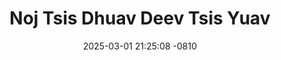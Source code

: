 ---
layout: movie-video-data
date: 2025-03-01 21:25:08 -0810
categories: movie

# Site Attributes
title: "Noj Tsis Dhuav Deev Tsis Yuav"
permalink: "/movie/Noj_Tsis_Dhuav_Deev_Tsis_Yuav"

# Movie Attributes
synopsis: "Lub neej xav tau ntau noj npaum cas los tsis paub tsau muaj txaus noj los tseem nyiag deev luag poj muaj txaus siv los tseem ntshaw luag txiv. Thaum pib mas luag ntxhi nrog txoj kev hlub ua tub sab uas zoo siab tshaj plaws, thaum kawg tsis muaj tswv yim los tua cov hluav taws. Vim nws tsis yog kub nraum daim tawv, nws kub puag hauv nruab siab thiab nruab plawv, soj qab taug lw seb Noj Tsis Dhuav Deev Tsis Yuav yuav xaus li cas. "
producer: "Shoua Xiong, Styles Picture Production"
director: "Ntxawg Thoj, Jamy Thao, Doua Vang"
writer: "Ntxawg Thoj"
video_link: "https://youtu.be/1JSE8E0gvMU?si=qGN6EU4lf00PtNVM"
genre: "Drama"
year: "2008"
release_type: "DVD"
storage: "Center for Hmong Studies"
thumbnail: "/assets/images/movie_thumbnails/Noj Tsis Dhuav Deev Tsis Yuav.jpeg"
publishing_company: "Styles Picture Production"

# Sequels + Parts
base_movie: ""
total_parts: 0
sequel: ""

# Movie Cast
cast:
- name: "Elizabeth Lor"
- name: "Ntxawg Thoj"
- name: "Doua Vang"
- name: "Amy Thao"
---